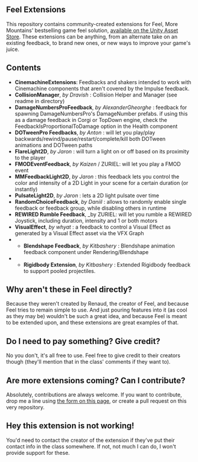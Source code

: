 ## Feel Extensions
This repository contains community-created extensions for Feel, More Mountains' bestselling game feel solution, [available on the Unity Asset Store](http://u3d.as/2acD?aid=1011lKhG). These extensions can be anything, from an alternate take on an existing feedback, to brand new ones, or new ways to improve your game's juice.

## Contents
* **CinemachineExtensions**: Feedbacks and shakers intended to work with Cinemachine components that aren't covered by the Impulse feedback.
* **CollisionManager**, _by Dravish_ : Collision Helper and Manager (see readme in directory)
* **DamageNumbersProFeedback**, _by AlexanderGheorghe_ : feedback for spawning DamageNumbersPro's DamageNumber prefabs. if using this as a damage feedback in Corgi or TopDown engine, check the FeedbackIsProportionalToDamage option in the Health component
* **DOTweenPro Feedbacks**, _by Anton_ : will let you play/play backwards/rewind/pause/restart/complete/kill both DOTween animations and DOTween paths
* **FlareLight2D**, _by Jaron_ : will turn a light on or off based on its proximity to the player
* **FMODEventFeedback**, _by Kaizen_ / ZURIEL: will let you play a FMOD event
* **MMFeedbackLight2D**, _by Jaron_ : this feedback lets you control the color and intensity of a 2D Light in your scene for a certain duration (or instantly)
* **PulsateLight2D**, _by Jaron_ : lets a 2D light pulsate over time
* **RandomChoiceFeedback**, _by Daniil_ : allows to randomly enable single feedback or feedback group, while disabling others in runtime
* **REWIRED Rumble Feedback**, _by ZURIEL: will let you rumble a REWIRED Joystick, including duration, intensity and 1 or both motors
* **VisualEffect**, _by whyat_ : a feedback to control a Visual Effect as generated by a Visual Effect asset via the VFX Graph
* * **Blendshape Feedback**, _by Kitbashery_ : Blendshape animation feedback component under Rendering/Blendshape
* * **Rigidbody Extension**, _by Kitbashery_ : Extended Rigidbody feedback to support pooled projectiles.

## Why aren't these in Feel directly?
Because they weren't created by Renaud, the creator of Feel, and because Feel tries to remain simple to use. And just pouring features into it (as cool as they may be) wouldn't be such a great idea, and because Feel is meant to be extended upon, and these extensions are great examples of that.

## Do I need to pay something? Give credit?
No you don't, it's all free to use. Feel free to give credit to their creators though (they'll mention that in the class' comments if they want to).

## Are more extensions coming? Can I contribute?
Absolutely, contributions are always welcome. If you want to contribute, drop me a line using [the form on this page](https://feel.moremountains.com/feel-contact), or create a pull request on this very repository.

## Hey this extension is not working!
You'd need to contact the creator of the extension if they've put their contact info in the class somewhere. If not, not much I can do, I won't provide support for these.
